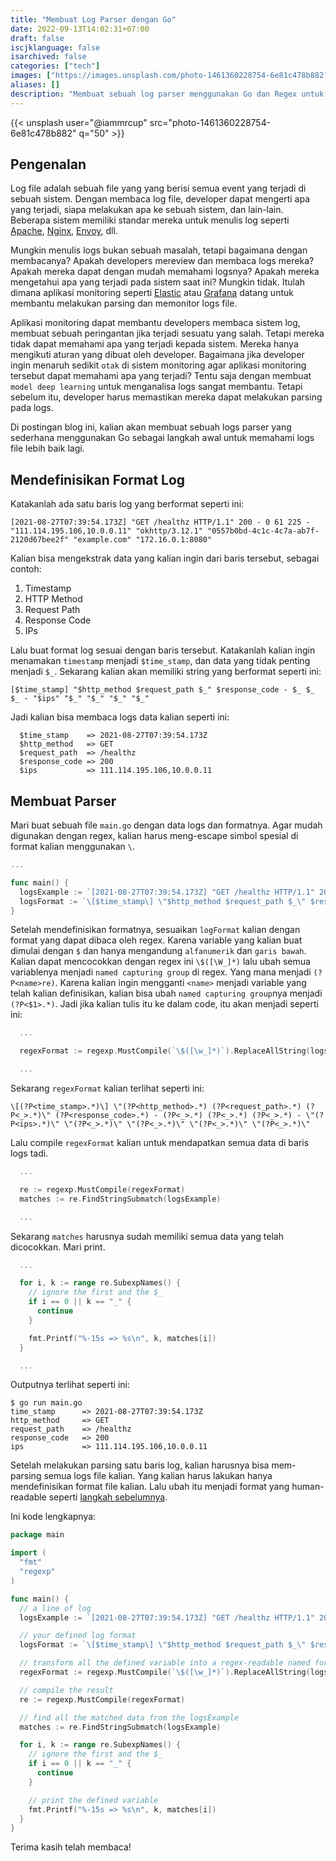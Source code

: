 ```yaml
---
title: "Membuat Log Parser dengan Go"
date: 2022-09-13T14:02:31+07:00
draft: false
iscjklanguage: false
isarchived: false
categories: ["tech"]
images: ["https://images.unsplash.com/photo-1461360228754-6e81c478b882?w=1920&q=50"]
aliases: []
description: "Membuat sebuah log parser menggunakan Go dan Regex untuk membaca dan mengerti sistem log"
---
```


{{< unsplash user="@iammrcup" src="photo-1461360228754-6e81c478b882" q="50" >}}

## Pengenalan

Log file adalah sebuah file yang yang berisi semua event yang terjadi di sebuah sistem. Dengan membaca log file, developer dapat mengerti apa yang terjadi, siapa melakukan apa ke sebuah sistem, dan lain-lain. Beberapa sistem memiliki standar mereka untuk menulis log seperti [Apache](https://httpd.apache.org/docs/2.4/logs.html), [Nginx](https://nginx.org/en/docs/http/ngx_http_log_module.html), [Envoy](https://www.envoyproxy.io/docs/envoy/latest/configuration/observability/access_log/usage), dll.

Mungkin menulis logs bukan sebuah masalah, tetapi bagaimana dengan membacanya? Apakah developers mereview dan membaca logs mereka? Apakah mereka dapat dengan mudah memahami logsnya? Apakah mereka mengetahui apa yang terjadi pada sistem saat ini? Mungkin tidak. Itulah dimana aplikasi monitoring seperti [Elastic](https://www.elastic.co/) atau [Grafana](https://grafana.com/) datang untuk membantu melakukan parsing dan memonitor logs file.

Aplikasi monitoring dapat membantu developers membaca sistem log, membuat sebuah peringantan jika terjadi sesuatu yang salah. Tetapi mereka tidak dapat memahami apa yang terjadi kepada sistem. Mereka hanya mengikuti aturan yang dibuat oleh developer. Bagaimana jika developer ingin menaruh sedikit `otak` di sistem monitoring agar aplikasi monitoring tersebut dapat memahami apa yang terjadi? Tentu saja dengan membuat `model deep learning` untuk menganalisa logs sangat membantu. Tetapi sebelum itu, developer harus memastikan mereka dapat melakukan parsing pada logs.

Di postingan blog ini, kalian akan membuat sebuah logs parser yang sederhana menggunakan Go sebagai langkah awal untuk memahami logs file lebih baik lagi.

## Mendefinisikan Format Log

Katakanlah ada satu baris log yang berformat seperti ini:

```plain
[2021-08-27T07:39:54.173Z] "GET /healthz HTTP/1.1" 200 - 0 61 225 - "111.114.195.106,10.0.0.11" "okhttp/3.12.1" "0557b0bd-4c1c-4c7a-ab7f-2120d67bee2f" "example.com" "172.16.0.1:8080"
```

Kalian bisa mengekstrak data yang kalian ingin dari baris tersebut, sebagai contoh:

1. Timestamp
2. HTTP Method
3. Request Path
4. Response Code
5. IPs

Lalu buat format log sesuai dengan baris tersebut. Katakanlah kalian ingin menamakan `timestamp` menjadi `$time_stamp`, dan data yang tidak penting menjadi `$_`. Sekarang kalian akan memiliki string yang berformat seperti ini:

```plain
[$time_stamp] "$http_method $request_path $_" $response_code - $_ $_ $_ - "$ips" "$_" "$_" "$_" "$_"
```

Jadi kalian bisa membaca logs data kalian seperti ini:

```plain
  $time_stamp    => 2021-08-27T07:39:54.173Z
  $http_method   => GET
  $request_path  => /healthz
  $response_code => 200
  $ips           => 111.114.195.106,10.0.0.11
```

## Membuat Parser

Mari buat sebuah file `main.go` dengan data logs dan formatnya. Agar mudah digunakan dengan regex, kalian harus meng-escape simbol spesial di format kalian menggunakan `\`.

```go  {linenostart=3}
...

func main() {
  logsExample := `[2021-08-27T07:39:54.173Z] "GET /healthz HTTP/1.1" 200 - 0 61 225 - "111.114.195.106,10.0.0.11" "okhttp/3.12.1" "0557b0bd-4c1c-4c7a-ab7f-2120d67bee2f" "example.com" "172.16.0.1:8080"`
  logsFormat := `\[$time_stamp\] \"$http_method $request_path $_\" $response_code - $_ $_ $_ - \"$ips\" \"$_\" \"$_\" \"$_\" \"$_\"`
}
```

Setelah mendefinisikan formatnya, sesuaikan `logFormat` kalian dengan format yang dapat dibaca oleh regex. Karena variable yang kalian buat dimulai dengan `$` dan hanya mengandung `alfanumerik` dan `garis bawah`. Kalian dapat mencocokkan dengan regex ini `\$([\W_]*)` lalu ubah semua variablenya menjadi `named capturing group` di regex. Yang mana menjadi `(?P<name>re)`. Karena kalian ingin mengganti `<name>` menjadi variable yang telah kalian definisikan, kalian bisa ubah `named capturing group`nya menjadi `(?P<$1>.*)`. Jadi jika kalian tulis itu ke dalam code, itu akan menjadi seperti ini:

```go {linenostart=6}
  ...

  regexFormat := regexp.MustCompile(`\$([\w_]*)`).ReplaceAllString(logsFormat, `(?P<$1>.*)`)

  ...
```

Sekarang `regexFormat` kalian terlihat seperti ini:

```plain
\[(?P<time_stamp>.*)\] \"(?P<http_method>.*) (?P<request_path>.*) (?P<_>.*)\" (?P<response_code>.*) - (?P<_>.*) (?P<_>.*) (?P<_>.*) - \"(?P<ips>.*)\" \"(?P<_>.*)\" \"(?P<_>.*)\" \"(?P<_>.*)\" \"(?P<_>.*)\"
```

Lalu compile `regexFormat` kalian untuk mendapatkan semua data di baris logs tadi.

```go {linenostart=7}
  ...

  re := regexp.MustCompile(regexFormat)
  matches := re.FindStringSubmatch(logsExample)

  ...
```

Sekarang `matches` harusnya sudah memiliki semua data yang telah dicocokkan. Mari print.

```go {linenostart=10}
  ...

  for i, k := range re.SubexpNames() {
    // ignore the first and the $_
    if i == 0 || k == "_" {
      continue
    }

    fmt.Printf("%-15s => %s\n", k, matches[i])
  }

  ...
```

Outputnya terlihat seperti ini:

```plain
$ go run main.go 
time_stamp      => 2021-08-27T07:39:54.173Z
http_method     => GET
request_path    => /healthz
response_code   => 200
ips             => 111.114.195.106,10.0.0.11
```

Setelah melakukan parsing satu baris log, kalian harusnya bisa mem-parsing semua logs file kalian. Yang kalian harus lakukan hanya mendefinisikan format file kalian. Lalu ubah itu menjadi format yang human-readable seperti [langkah sebelumnya](#mendefinisikan-format-log).

Ini kode lengkapnya:

```go
package main

import (
  "fmt"
  "regexp"
)

func main() {
  // a line of log
  logsExample := `[2021-08-27T07:39:54.173Z] "GET /healthz HTTP/1.1" 200 - 0 61 225 - "111.114.195.106,10.0.0.11" "okhttp/3.12.1" "0557b0bd-4c1c-4c7a-ab7f-2120d67bee2f" "example.com" "172.16.0.1:8080"`

  // your defined log format
  logsFormat := `\[$time_stamp\] \"$http_method $request_path $_\" $response_code - $_ $_ $_ - \"$ips\" \"$_\" \"$_\" \"$_\" \"$_\"`

  // transform all the defined variable into a regex-readable named format
  regexFormat := regexp.MustCompile(`\$([\w_]*)`).ReplaceAllString(logsFormat, `(?P<$1>.*)`)

  // compile the result
  re := regexp.MustCompile(regexFormat)

  // find all the matched data from the logsExample
  matches := re.FindStringSubmatch(logsExample)

  for i, k := range re.SubexpNames() {
    // ignore the first and the $_
    if i == 0 || k == "_" {
      continue
    }

    // print the defined variable
    fmt.Printf("%-15s => %s\n", k, matches[i])
  }
}
```

Terima kasih telah membaca!
